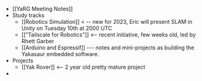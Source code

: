 - [[YaRG Meeting Notes]]
- Study tracks
    - [[Robotics Simulation]] < -- new for 2023, Eric will present SLAM in Unity on Tuesday 10th at 2000 UTC
    - [["Tailscale for Robotics"]] <-- recent initiative, few weeks old, led by Rhett Garber
    - [[Arduino and Espressif]] --- notes and mini-projects as building the Yakasaur embedded software.
- Projects
    - [[Yak Rover]] <-- 2 year old pretty mature project
- 
